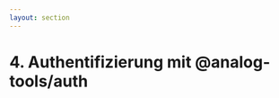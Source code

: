 ```yaml
---
layout: section
---
```


# 4. Authentifizierung mit @analog-tools/auth

<carbon-security-services />

